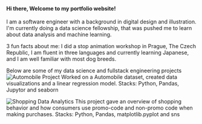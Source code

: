 #### Hi there, Welcome to my portfolio website!

 I am a software engineer with a background in digital design and illustration. I'm currently doing a data science fellowship, that was pushed me to learn about data analysis and machine learning.

3 fun facts about me: I did a stop animation workshop in Prague, The Czech Republic, I am fluent in three languages and currently learning Japanese, and I am well familiar with most dog breeds. 

Below are some of my data science and fullstack engineering projects
![Automobile Project](https://github.com/chica25/Phase-1--automobile-project)
Worked on a Automobile dataset, created data visualizations and a linear regression model. 
Stacks: Python, Pandas, Jupytor and seaborn

![Shopping Data Analytics]([https://github.com/chica25/Phase-1--automobile-project](https://github.com/chica25/Shopping-Data-Analytics)https://github.com/chica25/Shopping-Data-Analytics)
This project gave an overview of shopping behavior and how consumers use promo-code and non-promo code when making purchases. 
Stacks: Python, Pandas, matplotlib.pyplot and sns
